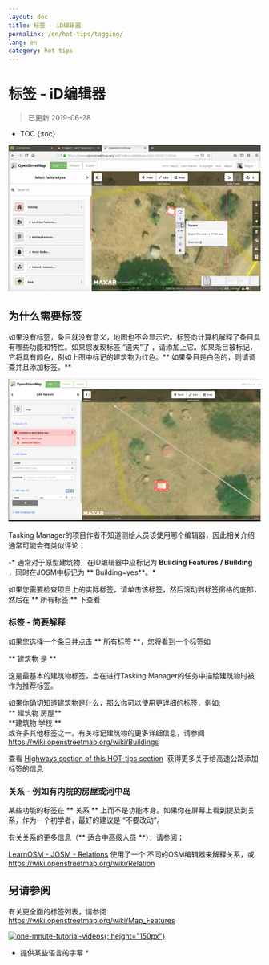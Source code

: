 ```yaml
---
layout: doc
title: 标签 - iD编辑器
permalink: /en/hot-tips/tagging/
lang: en
category: hot-tips
---
```


标签 - iD编辑器
============

> 已更新 2019-06-28

- TOC
{:toc}

![tagging][]


为什么需要标签
-------------------

如果没有标签，条目就没有意义，地图也不会显示它。标签向计算机解释了条目具有哪些功能和特性。如果您发现标签 “遗失”了 ，请添加上它。如果条目被标记，它将具有颜色，例如上图中标记的建筑物为红色。** 如果条目是白色的，则请调查并且添加标签。**  

![tagged-building][]  

Tasking Manager的项目作者不知道测绘人员该使用哪个编辑器，因此相关介绍通常可能会有类似评论；  

-* 通常对于原型建筑物，在iD编辑器中应标记为 **Building Features / Building** ，同时在JOSM中标记为 ** Building=yes**。*  

如果您需要检查项目上的实际标签，请单击该标签，然后滚动到标签窗格的底部，然后在 ** 所有标签 ** 下查看

### 标签 - 简要解释 ###

如果您选择一个条目并点击 ** 所有标签 **，您将看到一个标签如  

** 建筑物     是 **  

这是最基本的建筑物标签，当在进行Tasking Manager的任务中描绘建筑物时被作为推荐标签。  

如果你确切知道建筑物是什么，那么你可以使用更详细的标签，例如;  
  ** 建筑物     房屋**  
  **建筑物      学校 **  
或许多其他标签之一。有关标记建筑物的更多详细信息，请参阅 <https://wiki.openstreetmap.org/wiki/Buildings>  

查看  [Highways section of this HOT-tips section](/en/hot-tips/highways/)  获得更多关于给高速公路添加标签的信息  

### 关系 - 例如有内院的房屋或河中岛 ###

某些功能的标签在 ** 关系 ** 上而不是功能本身。如果你在屏幕上看到提及到关系，作为一个初学者，最好的建议是 “不要改动”。  

有关关系的更多信息（** 适合中高级人员 **），请参阅；  

[LearnOSM - JOSM - Relations](/en/josm/josm-relations/) 使用了一个 不同的OSM编辑器来解释关系，或  
<https://wiki.openstreetmap.org/wiki/Relation>

另请参阅  
---------

有关更全面的标签列表，请参阅 <https://wiki.openstreetmap.org/wiki/Map_Features>  

[![one-mnute-tutorial-videos]{: height="150px"}](https://www.youtube.com/playlist?list=PLb9506_-6FMHZ3nwn9heri3xjQKrSq1hN "Humanitarian OpenStreetMap Team - One minute Tutorial Videos")  
* 提供某些语言的字幕 *  





[tagging]:/images/hot-tips/tagging.gif
[keymon]:/images/hot-tips/keymon.png
[tagged-building]:/images/hot-tips/tagged-building.png
[one-mnute-tutorial-videos]: /images/hot-tips/one-mnute-tutorial-videos.png "Humanitarian OpenStreetMap Team One-Minute Tutorial Videos"